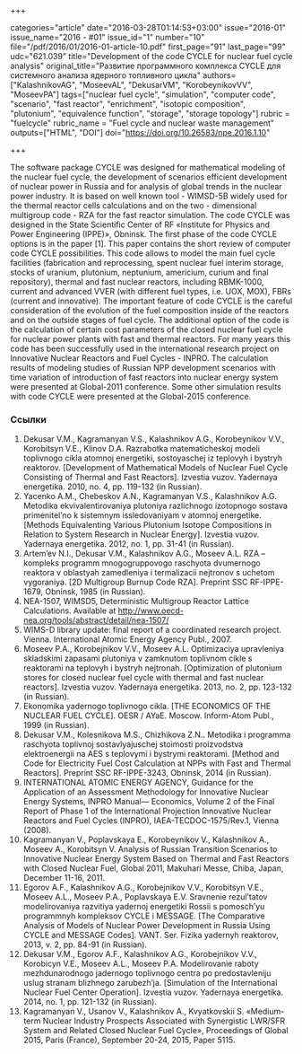 +++

categories="article"
date="2016-03-28T01:14:53+03:00"
issue="2016-01"
issue_name="2016 - #01"
issue_id="1"
number="10"
file="/pdf/2016/01/2016-01-article-10.pdf"
first_page="91"
last_page="99"
udc="621.039"
title="Development of the code CYCLE for nuclear fuel cycle analysis"
original_title="Развитие программного комплекса CYCLE для системного анализа ядерного топливного цикла"
authors=["KalashnikovAG", "MoseevAL", "DekusarVM", "KorobeynikovVV", "MoseevPA"]
tags=["nuclear fuel cycle", "simulation", "computer code", "scenario", "fast reactor", "enrichment", "isotopic composition", "plutonium", "equivalence function", "storage", "storage topology"]
rubric = "fuelcycle"
rubric_name = "Fuel cycle and nuclear waste management"
outputs=["HTML", "DOI"]
doi="https://doi.org/10.26583/npe.2016.1.10"

+++

The software package CYCLE was designed for mathematical modeling of the nuclear fuel cycle, the development of scenarios efficient development of nuclear power in Russia and for analysis of global trends in the nuclear power industry. It is based on well known tool - WIMSD-5B widely used for the thermal reactor cells calculations and on the two - dimensional multigroup code - RZA for the fast reactor simulation. The code CYCLE was designed in the State Scientific Center of RF «Institute for Physics and Power Engineering (IPPE)», Obninsk. The first phase of the code CYCLE options is in the paper [1]. This paper contains the short review of computer code CYCLE possibilities. This code allows to model the main fuel cycle facilities (fabrication and reprocessing, spent nuclear fuel interim storage, stocks of uranium, plutonium, neptunium, americium, curium and final repository), thermal and fast nuclear reactors, including RBMK-1000, current and advanced VVER (with different fuel types, i.e. UOX, MOX), FBRs (current and innovative). The important feature of code CYCLE is the careful consideration of the evolution of the fuel composition inside of the reactors and on the outside stages of fuel cycle. The additional option of the code is the calculation of certain cost parameters of the closed nuclear fuel cycle for nuclear power plants with fast and thermal reactors. For many years this code has been successfully used in the international research project on Innovative Nuclear Reactors and Fuel Cycles - INPRO. The calculation results of modeling studies of Russian NPP development scenarios with time variation of introduction of fast reactors into nuclear energy system were presented at Global-2011 conference. Some other simulation results with code CYCLE were presented at the Global-2015 conference.

### Ссылки

1. Dekusar V.M., Kagramanyan V.S., Kalashnikov A.G., Korobeynikov V.V., Korobitsyn V.E., Klinov D.A. Razrabotka matematicheskoj modeli toplivnogo cikla atomnoj energetiki, sostoyaschej iz teplovyh i bystryh reaktorov. [Development of Mathematical Models of Nuclear Fuel Cycle Consisting of Thermal and Fast Reactors]. Izvestia vuzov. Yadernaya energetika. 2010, no. 4, pp. 119-132 (in Russian).
2. Yacenko A.M., Chebeskov A.N., Kagramanyan V.S., Kalashnikov A.G. Metodika ekvivalentirovaniya plutoniya razlichnogo izotopnogo sostava primenitel’no k sistemnym issledovaniyam v atomnoj energetike. [Methods Equivalenting Various Plutonium Isotope Compositions in Relation to System Research in Nuclear Energy]. Izvestia vuzov. Yadernaya energetika. 2012, no. 1, pp. 31-41 (in Russian).
3. Artem’ev N.I., Dekusar V.M., Kalashnikov A.G., Moseev A.L. RZA – kompleks programm mnogogruppovogo raschyota dvumernogo reaktora v oblastyah zamedleniya i termalizacii nejtronov s uchetom vygoraniya. [2D Multigroup Burnup Code RZA]. Preprint SSC RF-IPPE-1679, Obninsk, 1985 (in Russian).
4. NEA-1507, WIMSD5, Deterministic Multigroup Reactor Lattice Calculations. Available at http://www.oecd-nea.org/tools/abstract/detail/nea-1507/
5. WIMS-D library update: final report of a coordinated research project. Vienna. International Atomic Energy Agency Publ., 2007.
6. Moseev P.A., Korobejnikov V.V., Moseev A.L. Optimizaciya upravleniya skladskimi zapasami plutoniya v zamknutom toplivnom cikle s reaktorami na teplovyh i bystryh nejtronah. [Optimization of plutonium stores for closed nuclear fuel cycle with thermal and fast nuclear reactors]. Izvestia vuzov. Yadernaya energetika. 2013, no. 2, pp. 123-132 (in Russian).
7. Ekonomika yadernogo toplivnogo cikla. [THE ECONOMICS OF THE NUCLEAR FUEL CYCLE]. OESR / AYaE. Moscow. Inform-Atom Publ., 1999 (in Russian).
8. Dekusar V.M., Kolesnikova M.S., Chizhikova Z.N.. Metodika i programma raschyota toplivnoj sostavlyajuschej stoimosti proizvodstva elektroenergii na AES s teplovymi i bystrymi reaktorami. [Method and Code for Electricity Fuel Cost Calculation at NPPs with Fast and Thermal Reactors]. Preprint SSC RF-IPPE-3243, Obninsk, 2014 (in Russian).
9. INTERNATIONAL ATOMIC ENERGY AGENCY, Guidance for the Application of an Assessment Methodology for Innovative Nuclear Energy Systems, INPRO Manual–– Economics, Volume 2 of the Final Report of Phase 1 of the International Projection Innovative Nuclear Reactors and Fuel Cycles (INPRO), IAEA-TECDOC-1575/Rev.1, Vienna (2008).
10. Kagramanyan V., Poplavskaya E., Korobeynikov V., Kalashnikov A., Moseev A., Korobitsyn V. Analysis of Russian Transition Scenarios to Innovative Nuclear Energy System Based on Thermal and Fast Reactors with Closed Nuclear Fuel, Global 2011, Makuhari Messe, Chiba, Japan, December 11-16, 2011.
11. Egorov A.F., Kalashnikov A.G., Korobejnikov V.V., Korobitsyn V.E., Moseev A.L., Moseev P.A., Poplavskaya E.V. Sravnenie rezul’tatov modelirovaniya razvitiya yadernoj energetiki Rossii s pomosch’yu programmnyh kompleksov CYCLE i MESSAGE. [The Comparative Analysis of Models of Nuclear Power Development in Russia Using CYCLE and MESSAGE Codes]. VANT. Ser. Fizika yadernyh reaktorov, 2013, v. 2, pp. 84-91 (in Russian).
12. Dekusar V.M., Egorov A.F., Kalashnikov A.G., Korobejnikov V.V., Korobicyn V.E., Moseev A.L., Moseev P.A. Modelirovanie raboty mezhdunarodnogo jadernogo toplivnogo centra po predostavleniju uslug stranam blizhnego zarubezh’ja. [Simulation of the International Nuclear Fuel Center Operation]. Izvestia vuzov. Yadernaya energetika. 2014, no. 1, pp. 121-132 (in Russian).
13. Kagramanyan V., Usanov V., Kalashnikov A., Kvyatkovskii S. «Medium-term Nuclear Industry Prospects Associated with Synergistic LWR/SFR System and Related Closed Nuclear Fuel Cycle», Proceedings of Global 2015, Paris (France), September 20-24, 2015, Paper 5115.